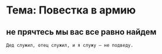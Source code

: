 # Тема: Повестка в армию
## не прячтесь мы вас все равно найдем
```
Дед служил, отец служил, и я служу — не подведу.
```
